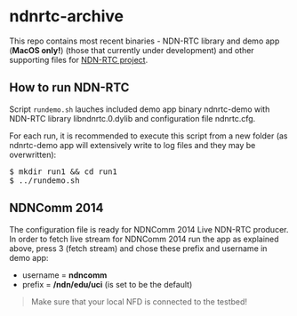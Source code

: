 ndnrtc-archive
==============

This repo contains most recent binaries - NDN-RTC library and demo app (**MacOS only!**) (those that currently under development) and other supporting files for [NDN-RTC project](https://github.com/remap/ndnrtc).

How to run NDN-RTC
---
Script `rundemo.sh` lauches included demo app binary ndnrtc-demo with NDN-RTC library libndnrtc.0.dylib and configuration file ndnrtc.cfg.

For each run, it is recommended to execute this script from a new folder (as ndnrtc-demo app will extensively write to log files and they may be overwritten):

<pre>
$ mkdir run1 && cd run1
$ ../rundemo.sh
</pre>

NDNComm 2014
---
The configuration file is ready for NDNComm 2014 Live NDN-RTC producer. In order to fetch live stream for NDNComm 2014 run the app as explained above, press 3 (fetch stream) and chose these prefix and username in demo app:

* username = **ndncomm**
* prefix = **/ndn/edu/uci** (is set to be the default)

> Make sure that your local NFD is connected to the testbed!